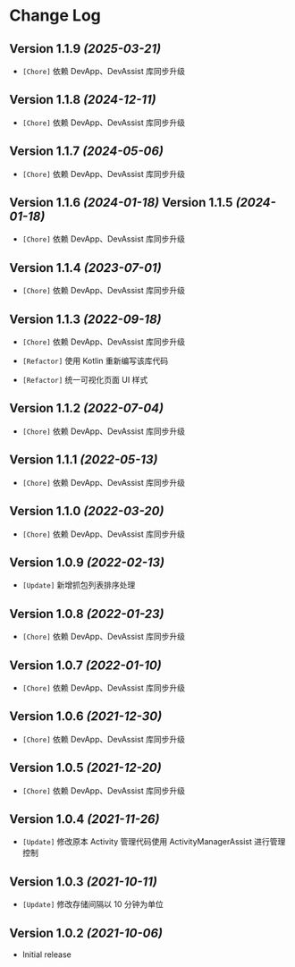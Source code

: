 Change Log
==========

Version 1.1.9 *(2025-03-21)*
----------------------------

* `[Chore]` 依赖 DevApp、DevAssist 库同步升级

Version 1.1.8 *(2024-12-11)*
----------------------------

* `[Chore]` 依赖 DevApp、DevAssist 库同步升级

Version 1.1.7 *(2024-05-06)*
----------------------------

* `[Chore]` 依赖 DevApp、DevAssist 库同步升级

Version 1.1.6 *(2024-01-18)*
Version 1.1.5 *(2024-01-18)*
----------------------------

* `[Chore]` 依赖 DevApp、DevAssist 库同步升级

Version 1.1.4 *(2023-07-01)*
----------------------------

* `[Chore]` 依赖 DevApp、DevAssist 库同步升级

Version 1.1.3 *(2022-09-18)*
----------------------------

* `[Chore]` 依赖 DevApp、DevAssist 库同步升级

* `[Refactor]` 使用 Kotlin 重新编写该库代码

* `[Refactor]` 统一可视化页面 UI 样式

Version 1.1.2 *(2022-07-04)*
----------------------------

* `[Chore]` 依赖 DevApp、DevAssist 库同步升级

Version 1.1.1 *(2022-05-13)*
----------------------------

* `[Chore]` 依赖 DevApp、DevAssist 库同步升级

Version 1.1.0 *(2022-03-20)*
----------------------------

* `[Chore]` 依赖 DevApp、DevAssist 库同步升级

Version 1.0.9 *(2022-02-13)*
----------------------------

* `[Update]` 新增抓包列表排序处理

Version 1.0.8 *(2022-01-23)*
----------------------------

* `[Chore]` 依赖 DevApp、DevAssist 库同步升级

Version 1.0.7 *(2022-01-10)*
----------------------------

* `[Chore]` 依赖 DevApp、DevAssist 库同步升级

Version 1.0.6 *(2021-12-30)*
----------------------------

* `[Chore]` 依赖 DevApp、DevAssist 库同步升级

Version 1.0.5 *(2021-12-20)*
----------------------------

* `[Chore]` 依赖 DevApp、DevAssist 库同步升级

Version 1.0.4 *(2021-11-26)*
----------------------------

* `[Update]` 修改原本 Activity 管理代码使用 ActivityManagerAssist 进行管理控制

Version 1.0.3 *(2021-10-11)*
----------------------------

* `[Update]` 修改存储间隔以 10 分钟为单位

Version 1.0.2 *(2021-10-06)*
----------------------------

* Initial release
